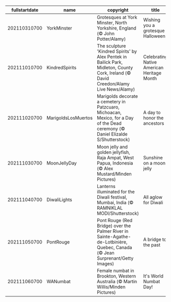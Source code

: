|fullstartdate|name|copyright|title|image|
|--|--|--|--|--|
202110310700|YorkMinster|Grotesques at York Minster, North Yorkshire, England (© John Potter/Alamy)|Wishing you a grotesque Halloween|![](/en-US/2021/11/202110310700YorkMinster.jpg)|
202111010700|KindredSpirits|The sculpture 'Kindred Spirits' by Alex Pentek in Bailick Park, Midleton, County Cork, Ireland (© David Creedon/Alamy Live News/Alamy)|Celebrating Native American Heritage Month|![](/en-US/2021/11/202111010700KindredSpirits.jpg)|
202111020700|MarigoldsLosMuertos|Marigolds decorate a cemetery in Patzcuaro, Michoacan, Mexico, for a Day of the Dead ceremony (© Daniel Elizalde S/Shutterstock)|A day to honor the ancestors|![](/en-US/2021/11/202111020700MarigoldsLosMuertos.jpg)|
202111030700|MoonJellyDay|Moon jelly and golden jellyfish, Raja Ampat, West Papua, Indonesia (© Alex Mustard/Minden Pictures)|Sunshine on a moon jelly|![](/en-US/2021/11/202111030700MoonJellyDay.jpg)|
202111040700|DiwaliLights|Lanterns illuminated for the Diwali festival, Mumbai, India (© RAMNIKLAL MODI/Shutterstock)|All aglow for Diwali|![](/en-US/2021/11/202111040700DiwaliLights.jpg)|
202111050700|PontRouge|Pont Rouge (Red Bridge) over the Palmer River in Sainte-Agathe-de-Lotbinière, Quebec, Canada (© Jean Surprenant/Getty Images)|A bridge to the past|![](/en-US/2021/11/202111050700PontRouge.jpg)|
202111060700|WANumbat|Female numbat in Brookton, Western Australia (© Martin Willis/Minden Pictures)|It's World Numbat Day!|![](/en-US/2021/11/202111060700WANumbat.jpg)|

